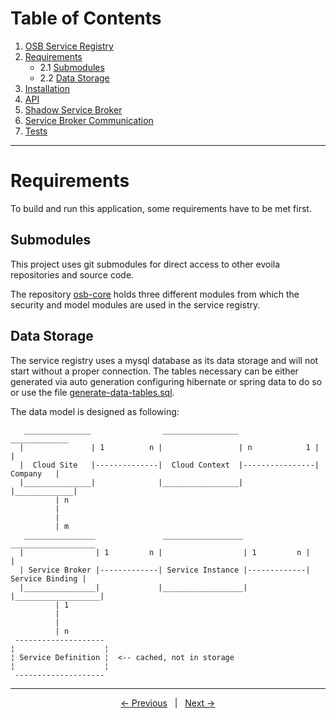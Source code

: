 # Table of Contents
1. [OSB Service Registry](../README.md)
2. [Requirements](#requirements)
    * 2.1 [Submodules](#submodules)
    * 2.2 [Data Storage](#data-storage)
3. [Installation](./installation.md)
4. [API](./shadowservicebroker.md)
5. [Shadow Service Broker](./shadowservicebroker.md)
6. [Service Broker Communication](./servicebrokercommunication.md)
7. [Tests](./tests.md)  
---

# Requirements

To build and run this application, some requirements have to be met first.

## Submodules

This project uses git submodules for direct access to other evoila repositories and source code.

The repository [osb-core](https://github.com/evoila/osb-core) holds three different modules from which the security and model modules are used in the service registry.

## Data Storage

The service registry uses a mysql database as its data storage and will not start without a proper connection. The tables necessary can be either generated via auto generation configuring hibernate or spring data to do so or use the file [generate-data-tables.sql].

The data model is designed as following:
```
   _______________                _________________                  _____________
  |               | 1          n |                 | n            1 |             |
  |  Cloud Site   |--------------|  Cloud Context  |----------------|   Company   |
  |_______________|              |_________________|                |_____________|
          | n
          |
          |
          | m
   ________________               __________________               ___________________
  |                | 1         n |                  | 1         n |                   |
  | Service Broker |-------------| Service Instance |-------------|   Service Binding |
  |________________|             |__________________|             |___________________|
          | 1
          |
          |
          | n
 --------------------
¦                    ¦
¦ Service Definition ¦  <-- cached, not in storage
¦                    ¦  
 --------------------
```

---
<p align="center">
    <span ><a href="../README.md"><- Previous</a></span>
	    <span>&nbsp; | &nbsp;</span> 
    <span><a href="./installation.md">Next -></a></span>
</p>

[generate-data-tables.sql]: ./generate-data-tables.sql